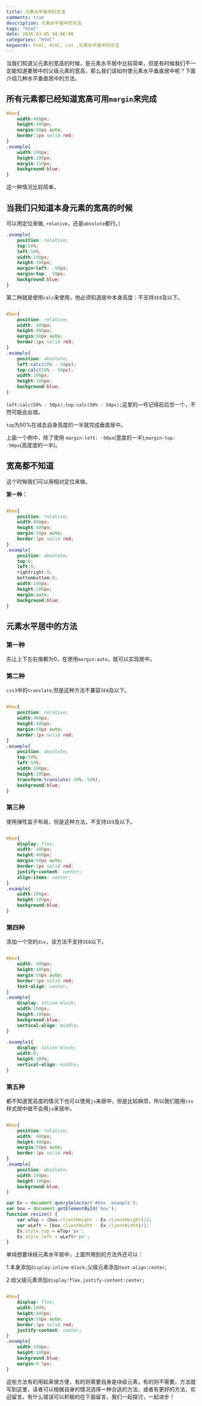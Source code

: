```yaml
---
title: 元素水平居中的方法
comments: true
description: 元素水平居中的方法
tags: "html"
date: 2016-03-05 00:00:00
categories: "Html"
keywords: html, Html, css ,元素水平居中的方法
---
```


当我们知道父元素的宽高的时候，是元素水平居中比较简单，但是有时候我们不一定能知道要居中的父级元素的宽高，那么我们该如何使元素水平垂直居中呢？下面介绍几种水平垂直居中的方法。

## 所有元素都已经知道宽高可用`margin`来完成

```css
#box{  
    width:400px;  
    height:400px;  
    margin:50px auto;  
    border:1px solid red;  
}  
.example{  
    width:100px;  
    height:100px;  
    margin:150px;  
    background:blue;  
}
```

这一种情况比较简单。

## 当我们只知道本身元素的宽高的时候

可以用定位来做, `relative`，还是`absolute`都行。）

```css
.example{  
    position: relative;  
    top:50%;  
    left:50%;  
    width:100px;  
    height:100px;  
    margin-left: -50px;  
    margin-top: -50px;  
    background:blue;  
}
```

第二种就是使用`calc`来使用，他必须知道居中本身高度：不支持`IE8`及以下。

```css

#box{  
    position: relative;  
    width: 400px;  
    height:400px;  
    margin:50px auto;  
    border:1px solid red;  
}  
.example{  
    position: absolute;  
    left:calc(50% - 50px);  
    top:calc(50% - 50px);  
    width:100px;  
    height:100px;  
    background:blue;  
}
```

`left:calc(50% - 50px);top:calc(50% - 50px);`这里的—号记得前后空一个，不然可能会出错。

`top`为50%在减去自身高度的一半就完成垂直居中。

上面一个例中，除了使用 `margin-left: -50px`(宽度的一半);`margin-top: -50px`(高度度的一半)。

## 宽高都不知道

这个时候我们可以用相对定位来做。

**第一种：**

```css

#box{  
    position: relative;  
    width:400px;  
    height:400px;  
    margin:50px auto;  
    border:1px solid red;  
}  
.example{  
    position: absolute;  
    top:0;  
    left:0;  
    rightright:0;  
    bottombottom:0;  
    width:100px;  
    height:100px;  
    margin:auto;  
    background:blue;  
}
```

## 元素水平居中的方法

### 第一种

 先让上下左右值都为0，在使用`margin:auto`，就可以实现居中。

### 第二种

`css3`中的`translate`,但是这种方法不兼容`IE8`及以下。

```css

#box{  
    position: relative;  
    width:400px;  
    height:400px;  
    margin:50px auto;  
    border:1px solid red;  
}  
.example{  
    position: absolute;  
    top:50%;  
    left:50%;  
    width:100px;  
    height:100px;  
    transform:translate(-50%,-50%);  
    background:blue;  
}  
```

### 第三种
使用弹性盒子布局，但是这种方法，不支持`IE9`及以下。

```css

#box{  
    display: flex;  
    width: 400px;  
    height:400px;  
    margin:50px auto;  
    border:1px solid red;  
    justify-content: center;  
    align-items: center;  
}  
.example{  
    width:100px;  
    height:100px;  
    background:blue;  
}  
```

### 第四种
添加一个空的`div`，该方法不支持`IE8`以下。

```css

#box{  
    width: 400px;  
    height:400px;  
    margin:50px auto;  
    border:1px solid red;  
    text-align: center;  
}  
.example{  
    display: inline-block;  
    width:100px;  
    height:100px;  
    background:blue;  
    vertical-align: middle;  
}  
  
.example1{  
    display: inline-block;  
    width:0;  
    height:100%;  
    vertical-align: middle;  
}  
```

### 第五种
都不知道宽高度的情况下也可以使用`js`来居中，但是比较麻烦，所以我们能用`css`样式居中就不会用`js`来居中。

```css

#box{  
    position: relative;  
    width: 400px;  
    height:400px;  
    margin:50px auto;  
    border:1px solid red;  
}  
.example{  
    position: absolute;  
    width:100px;  
    height:100px;  
    background:blue;  
}  
```

```js
var Ex = document.querySelector('#box .example');  
var box = document.getElementById('box');  
function resize() {  
    var wTop = (box.clientHeight - Ex.clientHeight)/2;  
    var wLeft = (box.clientWidth - Ex.clientWidth)/2;  
    Ex.style.top = wTop+'px';  
    Ex.style.left = wLeft+'px';  
}  
```

单纯想要块级元素水平居中，上面所用到的方法外还可以：

1.本身添加`display:inline-block;`父级元素添加`text-align:center`;

2.给父级元素添加`display:flex,justify-content:center;`

```css

#box{  
    display: flex;  
    width:100%;  
    height:400px;  
    margin:50px auto;  
    border:1px solid red;  
    justify-content: center;  
}  
.example{  
    width:100px;  
    height:100px;  
    background:blue;  
    margin:0 5px;  
}
```

这些方法有的用起来很方便，有的则需要自身是块级元素，有的则不需要。方法就写到这里，读者可以根据自身的情况选择一种合适的方法，或者有更好的方法，欢迎留言。有什么错误可以积极的在下面留言，我们一起探讨，一起进步！